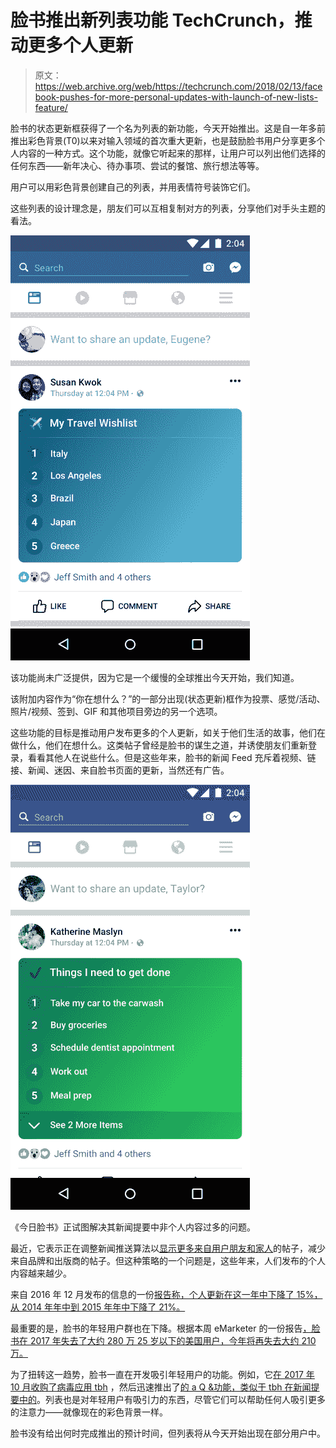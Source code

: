 # 脸书推出新列表功能 TechCrunch，推动更多个人更新

> 原文：<https://web.archive.org/web/https://techcrunch.com/2018/02/13/facebook-pushes-for-more-personal-updates-with-launch-of-new-lists-feature/>

脸书的状态更新框获得了一个名为列表的新功能，今天开始推出。这是自一年多前推出彩色背景(T0)以来对输入领域的首次重大更新，也是鼓励脸书用户分享更多个人内容的一种方式。这个功能，就像它听起来的那样，让用户可以列出他们选择的任何东西——新年决心、待办事项、尝试的餐馆、旅行想法等等。

用户可以用彩色背景创建自己的列表，并用表情符号装饰它们。

这些列表的设计理念是，朋友们可以互相复制对方的列表，分享他们对手头主题的看法。

![](img/4044f48277dafe48de39e2d38b54c851.png)

该功能尚未广泛提供，因为它是一个缓慢的全球推出今天开始，我们知道。

该附加内容作为“你在想什么？”的一部分出现(状态更新)框作为投票、感觉/活动、照片/视频、签到、GIF 和其他项目旁边的另一个选项。

这些功能的目标是推动用户发布更多的个人更新，如关于他们生活的故事，他们在做什么，他们在想什么。这类帖子曾经是脸书的谋生之道，并诱使朋友们重新登录，看看其他人在说些什么。但是这些年来，脸书的新闻 Feed 充斥着视频、链接、新闻、迷因、来自脸书页面的更新，当然还有广告。

![](img/4b5a6c4afa334c3f279e2befd91f8d65.png)

《今日脸书》正试图解决其新闻提要中非个人内容过多的问题。

最近，它表示正在调整新闻推送算法以[显示更多来自用户朋友和家人](https://web.archive.org/web/20221127182113/https://beta.techcrunch.com/2018/01/11/facebook-time-well-spent/)的帖子，减少来自品牌和出版商的帖子。但这种策略的一个问题是，这些年来，人们发布的个人内容越来越少。

来自 2016 年 12 月发布的信息的一份[报告称，个人更新在这一年中下降了 15%，从 2014 年年中到 2015 年年中下降了 21%。](https://web.archive.org/web/20221127182113/https://www.theinformation.com/facebook-struggles-to-stop-decline-in-original-sharing?shared=eeb2ca)

最重要的是，脸书的年轻用户群也在下降。根据本周 eMarketer 的一份报告[，脸书在 2017 年失去了大约 280 万 25 岁以下的美国用户，今年将再失去大约 210 万。](https://web.archive.org/web/20221127182113/https://www.recode.net/2018/2/12/16998750/facebooks-teen-users-decline-instagram-snap-emarketer)

为了扭转这一趋势，脸书一直在开发吸引年轻用户的功能。例如，它[在 2017 年 10 月收购了病毒应用 tbh](https://web.archive.org/web/20221127182113/https://beta.techcrunch.com/2017/10/16/facebook-acquires-anonymous-teen-compliment-app-tbh-will-let-it-run/) ，然后迅速推出了[的 a Q &功能，类似于 tbh 在新闻提要中的](https://web.archive.org/web/20221127182113/https://beta.techcrunch.com/2017/12/05/as-tbh-popularity-wanes-facebook-launches-did-you-know-social-questionnaire/)。列表也是对年轻用户有吸引力的东西，尽管它们可以帮助任何人吸引更多的注意力——就像现在的彩色背景一样。

脸书没有给出何时完成推出的预计时间，但列表将从今天开始出现在部分用户中。